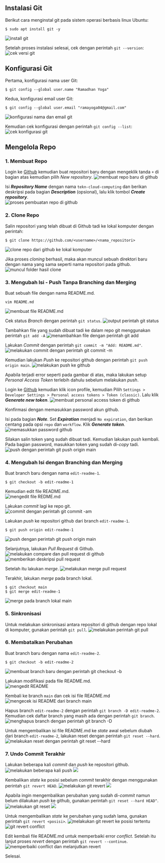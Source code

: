 ## Instalasi Git
Berikut cara menginstal git pada sistem operasi berbasis linux Ubuntu:
```
$ sudo apt install git -y
```
![install git](./01-install-git.png)

Setelah proses instalasi selesai, cek dengan perintah `git --version`:  
![cek versi git](./02-git-version.png)

## Konfigurasi Git
Pertama, konfigurasi nama user Git:
```
$ git config --global user.name "Ramadhan Yoga"
```
Kedua, konfigurasi email user Git:
```
$ git config --global user.email "ramayoga04@gmail.com"
```
![konfigurasi nama dan email git](./03-git-config.png)

Kemudian cek konfigurasi dengan perintah `git config --list`:  
![cek konfigurasi git](./04-git-config-list.png)

## Mengelola Repo
### 1. Membuat Repo
Login ke [Github](https://www.github.com) kemudian buat repositori baru dengan mengeklik tanda `+` di bagian atas kemudian pilih *New repository*.
![membuat repo baru di github](./05-create-new-repo.png)

Isi *__Repository Name__* dengan nama `tekn-cloud-computing` dan berikan deskripsi pada bagian *__Description__* (opsional), lalu klik tombol *__Create repository__*.  
![proses pembuatan repo di github](./06-create-repository.png)

### 2. Clone Repo
Salin repositori yang telah dibuat di Github tadi ke lokal komputer dengan perintah:
```
$ git clone https://github.com/<username>/<nama_repositori>
```
![clone repo dari github ke lokal komputer](./07-clone-repo.png)

Jika proses *cloning* berhasil, maka akan muncul sebuah direktori baru dengan nama yang sama seperti nama repositori pada github.
![muncul folder hasil clone](./08-check-folder.png)

### 3. Mengubah Isi - Push Tanpa Branching dan Merging
Buat sebuah file dengan nama README.md.
```
vim README.md
```
![membuat file README.md](./09-create-readme.png)

Cek status *Branch* dengan perintah `git status`.
![output perintah git status](./10-git-status.png)

Tambahkan file yang sudah dibuat tadi ke dalam repo git menggunakan perintah `git add -A`
![menambahkan file dengan perintah git add](./11-git-add.png)

Lakukan *Commit* dengan perintah `git commit -m "Add: README.md"`.
![melakukan commit dengan perintah git commit -m](./12-git-commit.png)

Kemudian lakukan *Push* ke repositori github dengan perintah `git push origin main`.
![melakukan push ke github](./13-git-push-error.png)

Apabila terjadi error seperti pada gambar di atas, maka lakukan setup *Personal Access Token* terlebih dahulu sebelum melakukan *push*.

Login ke [Github](https://github.com) kemudian klik icon profile, kemudian Pilih `Settings > Developer Settings > Personal access tokens > Token (classic)`. Lalu klik *__Generate new token__*.
![membuat personal access token di github](./14-personal-access-token.png)

Konfirmasi dengan memasukkan password akun github.

Isi pada bagian *__Note__*. Set *__Expiration__* menjadi `No expiration`, dan berikan centang pada opsi `repo` dan `workflow`. Klik *__Generate token__*.  
![memasukkan password github](./15-new-personal-access-token.png)

Silakan salin token yang sudah dibuat tadi. Kemudian lakukan push kembali. Pada bagian password, masukkan token yang sudah di-*copy* tadi.  
![push dengan perintah git push origin main](./16-git-push-success.png)

### 4. Mengubah Isi dengan Branching dan Merging
Buat branch baru dengan nama `edit-readme-1`.
```
$ git checkout -b edit-readme-1
```

Kemudian edit file README.md.  
![mengedit file REDME.md](./17-edit-readme.png)

Lakukan *commit* lagi ke repo git.  
![commit dengan perintah git commit -am](./18-git-commit.png)

Lakukan *push* ke repositori github dari branch `edit-readme-1`.
```
$ git push origin edit-readme-1
```
![push dengan perintah git push origin main](./19-git-push.png)

Selanjutnya, lakukan *Pull Request* di Github.
![melakukan compare dan pull request di github](./20-compare-pull-request.png)
![memberikan deskripsi pull request](./21-create-pull-request.png)

Setelah itu lakukan *merge*.
![melakukan merge pull request](./22-merge-pull-request.png)

Terakhir, lakukan *merge* pada branch lokal.
```
$ git checkout main
$ git merge edit-readme-1
```
![merge pada branch lokal main](./23-merge-main.png)

### 5. Sinkronisasi
Untuk melakukan sinkronisasi antara repositori di github dengan repo lokal di komputer, gunakan perintah `git pull`.
![melakukan perintah git pull](./24-git-pull.png)

### 6. Membatalkan Perubahan
Buat branch baru dengan nama `edit-readme-2`.
```
$ git checkout -b edit-readme-2
```
![membuat branch baru dengan perintah git checkout -b](./25-create-new-branch.png)

Lakukan modifikasi pada file README.md.  
![mengedit README](./26-edit-readme.png)

Kembali ke branch `main` dan cek isi file README.md  
![mengecek isi README dari branch main](./27-git-checkout-main.png)

Hapus branch `edit-readme-2` dengan perintah `git branch -D edit-readme-2`. Kemudian cek daftar branch yang masih ada dengan perintah `git branch`.  
![menghapus branch dengan perintah git branch -D](./28-delete-branch.png)

Untuk mengembalikan isi file README.md ke *state* awal sebelum diubah dari branch `edit-readme-2`, lakukan reset dengan perintah `git reset --hard`.  
![melakukan reset dengan perintah git reset --hard](./29-git-reset.png)

### 7. Undo Commit Terakhir
Lakukan beberapa kali *commit* dan *push* ke repositori github.
![melakukan beberapa kali push](./30-git-push.png)
![](./31-git-log.png)

Kembalikan *state* ke posisi sebelum *commit* terakhir dengan menggunakan perintah `git revert HEAD`.
![melakukan git revert](./32-git-revert.png)
![](./33-cat-readme.png)

Apabila ingin mengembalikan perubahan yang sudah di-*commit* namun belum dilakukan *push* ke github, gunakan perintah `git reset --hard HEAD^`.  
![melakukan git reset](./34-git-reset-head.png)
![](./35-cat-readme.png)

Untuk mengembalikan *state* ke perubahan yang sudah lama, gunakan perintah `git revert <posisi>`.
![melakukan git revert ke posisi tertentu](./36-git-revert.png)
![git revert conflict](./37-git-revert-error.png)  

Edit kembali file README.md untuk memperbaiki error *conflict*. Setelah itu lanjut proses *revert* dengan perintah `git revert --continue`.
![memperbaiki conflict dan melanjutkan revert](./38-solve-merge-conflict.png)

Selesai.
